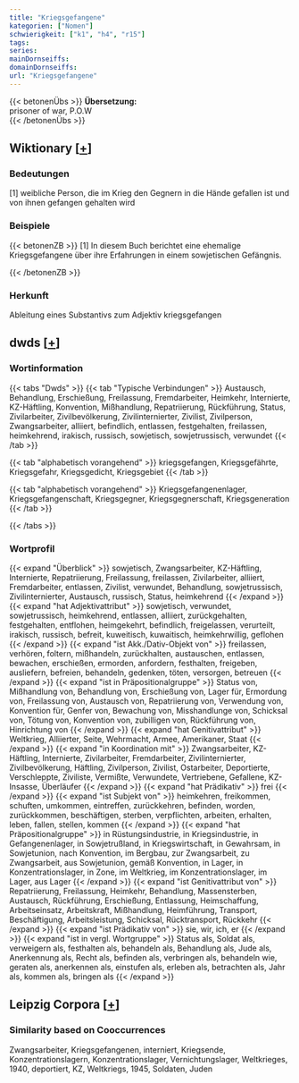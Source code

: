 ```yaml
---
title: "Kriegsgefangene"
kategorien: ["Nomen"]
schwierigkeit: ["k1", "h4", "r15"]
tags:
series:
mainDornseiffs:
domainDornseiffs:
url: "Kriegsgefangene"
---
```


{{< betonenÜbs >}}
**Übersetzung:**  
prisoner of war, P.O.W  
{{< /betonenÜbs >}}

## Wiktionary [[+](https://de.wiktionary.org/wiki/Kriegsgefangene)]

### Bedeutungen
[1] weibliche Person, die im Krieg den Gegnern in die Hände gefallen ist und von ihnen gefangen gehalten wird  

### Beispiele
{{< betonenZB >}}
[1] In diesem Buch berichtet eine ehemalige Kriegsgefangene über ihre Erfahrungen in einem sowjetischen Gefängnis.  

{{< /betonenZB >}}
### Herkunft
Ableitung eines Substantivs zum Adjektiv kriegsgefangen  



## dwds [[+](https://www.dwds.de/wb/Kriegsgefangene)]

### Wortinformation
{{< tabs "Dwds" >}}
{{< tab "Typische Verbindungen" >}}
Austausch, Behandlung, Erschießung, Freilassung, Fremdarbeiter, Heimkehr, Internierte, KZ-Häftling, Konvention, Mißhandlung, Repatriierung, Rückführung, Status, Zivilarbeiter, Zivilbevölkerung, Zivilinternierter, Zivilist, Zivilperson, Zwangsarbeiter, alliiert, befindlich, entlassen, festgehalten, freilassen, heimkehrend, irakisch, russisch, sowjetisch, sowjetrussisch, verwundet
{{< /tab >}}

{{< tab "alphabetisch vorangehend" >}}
kriegsgefangen, Kriegsgefährte, Kriegsgefahr, Kriegsgedicht, Kriegsgebiet
{{< /tab >}}

{{< tab "alphabetisch vorangehend" >}}
Kriegsgefangenenlager, Kriegsgefangenschaft, Kriegsgegner, Kriegsgegnerschaft, Kriegsgeneration
{{< /tab >}}

{{< /tabs >}}

### Wortprofil
{{< expand "Überblick" >}} sowjetisch, Zwangsarbeiter, KZ-Häftling, Internierte, Repatriierung, Freilassung, freilassen, Zivilarbeiter, alliiert, Fremdarbeiter, entlassen, Zivilist, verwundet, Behandlung, sowjetrussisch, Zivilinternierter, Austausch, russisch, Status, heimkehrend {{< /expand >}}
{{< expand "hat Adjektivattribut" >}} sowjetisch, verwundet, sowjetrussisch, heimkehrend, entlassen, alliiert, zurückgehalten, festgehalten, entflohen, heimgekehrt, befindlich, freigelassen, verurteilt, irakisch, russisch, befreit, kuweitisch, kuwaitisch, heimkehrwillig, geflohen {{< /expand >}}
{{< expand "ist Akk./Dativ-Objekt von" >}} freilassen, verhören, foltern, mißhandeln, zurückhalten, austauschen, entlassen, bewachen, erschießen, ermorden, anfordern, festhalten, freigeben, ausliefern, befreien, behandeln, gedenken, töten, versorgen, betreuen {{< /expand >}}
{{< expand "ist in Präpositionalgruppe" >}} Status von, Mißhandlung von, Behandlung von, Erschießung von, Lager für, Ermordung von, Freilassung von, Austausch von, Repatriierung von, Verwendung von, Konvention für, Genfer von, Bewachung von, Misshandlunge von, Schicksal von, Tötung von, Konvention von, zubilligen von, Rückführung von, Hinrichtung von {{< /expand >}}
{{< expand "hat Genitivattribut" >}} Weltkrieg, Alliierter, Seite, Wehrmacht, Armee, Amerikaner, Staat {{< /expand >}}
{{< expand "in Koordination mit" >}} Zwangsarbeiter, KZ-Häftling, Internierte, Zivilarbeiter, Fremdarbeiter, Zivilinternierter, Zivilbevölkerung, Häftling, Zivilperson, Zivilist, Ostarbeiter, Deportierte, Verschleppte, Ziviliste, Vermißte, Verwundete, Vertriebene, Gefallene, KZ-Insasse, Überläufer {{< /expand >}}
{{< expand "hat Prädikativ" >}} frei {{< /expand >}}
{{< expand "ist Subjekt von" >}} heimkehren, freikommen, schuften, umkommen, eintreffen, zurückkehren, befinden, worden, zurückkommen, beschäftigen, sterben, verpflichten, arbeiten, erhalten, leben, fallen, stellen, kommen {{< /expand >}}
{{< expand "hat Präpositionalgruppe" >}} in Rüstungsindustrie, in Kriegsindustrie, in Gefangenenlager, in Sowjetrußland, in Kriegswirtschaft, in Gewahrsam, in Sowjetunion, nach Konvention, im Bergbau, zur Zwangsarbeit, zu Zwangsarbeit, aus Sowjetunion, gemäß Konvention, in Lager, in Konzentrationslager, in Zone, im Weltkrieg, im Konzentrationslager, im Lager, aus Lager {{< /expand >}}
{{< expand "ist Genitivattribut von" >}} Repatriierung, Freilassung, Heimkehr, Behandlung, Massensterben, Austausch, Rückführung, Erschießung, Entlassung, Heimschaffung, Arbeitseinsatz, Arbeitskraft, Mißhandlung, Heimführung, Transport, Beschäftigung, Arbeitsleistung, Schicksal, Rücktransport, Rückkehr {{< /expand >}}
{{< expand "ist Prädikativ von" >}} sie, wir, ich, er {{< /expand >}}
{{< expand "ist in vergl. Wortgruppe" >}} Status als, Soldat als, verweigern als, festhalten als, behandeln als, Behandlung als, Jude als, Anerkennung als, Recht als, befinden als, verbringen als, behandeln wie, geraten als, anerkennen als, einstufen als, erleben als, betrachten als, Jahr als, kommen als, bringen als {{< /expand >}}

## Leipzig Corpora [[+](https://corpora.uni-leipzig.de/en/res?word=Kriegsgefangene&corpusId=deu_newscrawl-public_2018)]


### Similarity based on Cooccurrences
Zwangsarbeiter, Kriegsgefangenen, interniert, Kriegsende, Konzentrationslagern, Konzentrationslager, Vernichtungslager, Weltkrieges, 1940, deportiert, KZ, Weltkriegs, 1945, Soldaten, Juden

